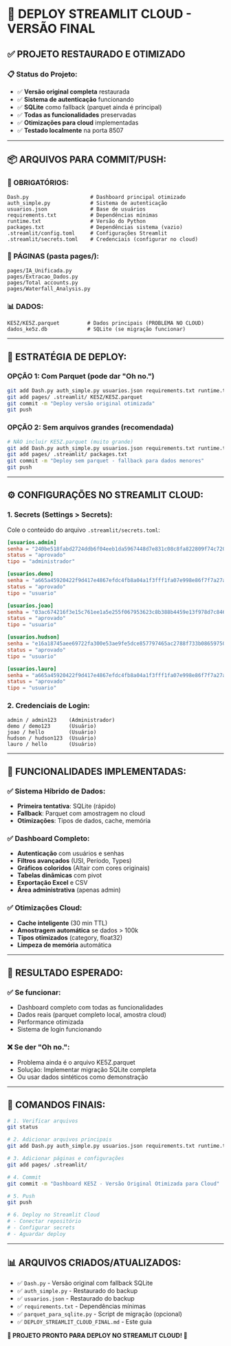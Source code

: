 # 🚀 DEPLOY STREAMLIT CLOUD - VERSÃO FINAL

## ✅ PROJETO RESTAURADO E OTIMIZADO

### 📋 **Status do Projeto:**
- ✅ **Versão original completa** restaurada
- ✅ **Sistema de autenticação** funcionando
- ✅ **SQLite** como fallback (parquet ainda é principal)
- ✅ **Todas as funcionalidades** preservadas
- ✅ **Otimizações para cloud** implementadas
- ✅ **Testado localmente** na porta 8507

---

## 📦 **ARQUIVOS PARA COMMIT/PUSH:**

### **🔴 OBRIGATÓRIOS:**
```
Dash.py                    # Dashboard principal otimizado
auth_simple.py             # Sistema de autenticação
usuarios.json              # Base de usuários
requirements.txt           # Dependências mínimas
runtime.txt                # Versão do Python
packages.txt               # Dependências sistema (vazio)
.streamlit/config.toml     # Configurações Streamlit
.streamlit/secrets.toml    # Credenciais (configurar no cloud)
```

### **📁 PÁGINAS (pasta pages/):**
```
pages/IA_Unificada.py
pages/Extracao_Dados.py
pages/Total accounts.py
pages/Waterfall_Analysis.py
```

### **📊 DADOS:**
```
KE5Z/KE5Z.parquet         # Dados principais (PROBLEMA NO CLOUD)
dados_ke5z.db             # SQLite (se migração funcionar)
```

---

## 🎯 **ESTRATÉGIA DE DEPLOY:**

### **OPÇÃO 1: Com Parquet (pode dar "Oh no.")**
```bash
git add Dash.py auth_simple.py usuarios.json requirements.txt runtime.txt
git add pages/ .streamlit/ KE5Z/KE5Z.parquet
git commit -m "Deploy versão original otimizada"
git push
```

### **OPÇÃO 2: Sem arquivos grandes (recomendada)**
```bash
# NÃO incluir KE5Z.parquet (muito grande)
git add Dash.py auth_simple.py usuarios.json requirements.txt runtime.txt
git add pages/ .streamlit/ packages.txt
git commit -m "Deploy sem parquet - fallback para dados menores"
git push
```

---

## ⚙️ **CONFIGURAÇÕES NO STREAMLIT CLOUD:**

### **1. Secrets (Settings > Secrets):**
Cole o conteúdo do arquivo `.streamlit/secrets.toml`:

```toml
[usuarios.admin]
senha = "240be518fabd2724ddb6f04eeb1da5967448d7e831c08c8fa822809f74c720a9"
status = "aprovado"
tipo = "administrador"

[usuarios.demo]
senha = "a665a45920422f9d417e4867efdc4fb8a04a1f3fff1fa07e998e86f7f7a27ae3"
status = "aprovado"
tipo = "usuario"

[usuarios.joao]
senha = "03ac674216f3e15c761ee1a5e255f067953623c8b388b4459e13f978d7c846f4"
status = "aprovado"
tipo = "usuario"

[usuarios.hudson]
senha = "e16a18745aee69722fa300e53ae9fe5dce857797465ac2788f733b08659750c7"
status = "aprovado"
tipo = "usuario"

[usuarios.lauro]
senha = "a665a45920422f9d417e4867efdc4fb8a04a1f3fff1fa07e998e86f7f7a27ae3"
status = "aprovado"
tipo = "usuario"
```

### **2. Credenciais de Login:**
```
admin / admin123    (Administrador)
demo / demo123      (Usuário)
joao / hello        (Usuário)
hudson / hudson123  (Usuário)  
lauro / hello       (Usuário)
```

---

## 🔧 **FUNCIONALIDADES IMPLEMENTADAS:**

### **✅ Sistema Híbrido de Dados:**
- **Primeira tentativa**: SQLite (rápido)
- **Fallback**: Parquet com amostragem no cloud
- **Otimizações**: Tipos de dados, cache, memória

### **✅ Dashboard Completo:**
- **Autenticação** com usuários e senhas
- **Filtros avançados** (USI, Período, Types)
- **Gráficos coloridos** (Altair com cores originais)
- **Tabelas dinâmicas** com pivot
- **Exportação Excel** e CSV
- **Área administrativa** (apenas admin)

### **✅ Otimizações Cloud:**
- **Cache inteligente** (30 min TTL)
- **Amostragem automática** se dados > 100k
- **Tipos otimizados** (category, float32)
- **Limpeza de memória** automática

---

## 🎯 **RESULTADO ESPERADO:**

### **✅ Se funcionar:**
- Dashboard completo com todas as funcionalidades
- Dados reais (parquet completo local, amostra cloud)
- Performance otimizada
- Sistema de login funcionando

### **❌ Se der "Oh no.":**
- Problema ainda é o arquivo KE5Z.parquet
- Solução: Implementar migração SQLite completa
- Ou usar dados sintéticos como demonstração

---

## 🚀 **COMANDOS FINAIS:**

```bash
# 1. Verificar arquivos
git status

# 2. Adicionar arquivos principais
git add Dash.py auth_simple.py usuarios.json requirements.txt runtime.txt packages.txt

# 3. Adicionar páginas e configurações  
git add pages/ .streamlit/

# 4. Commit
git commit -m "Dashboard KE5Z - Versão Original Otimizada para Cloud"

# 5. Push
git push

# 6. Deploy no Streamlit Cloud
# - Conectar repositório
# - Configurar secrets
# - Aguardar deploy
```

---

## 📊 **ARQUIVOS CRIADOS/ATUALIZADOS:**

- ✅ `Dash.py` - Versão original com fallback SQLite
- ✅ `auth_simple.py` - Restaurado do backup
- ✅ `usuarios.json` - Restaurado do backup  
- ✅ `requirements.txt` - Dependências mínimas
- ✅ `parquet_para_sqlite.py` - Script de migração (opcional)
- ✅ `DEPLOY_STREAMLIT_CLOUD_FINAL.md` - Este guia

**🎉 PROJETO PRONTO PARA DEPLOY NO STREAMLIT CLOUD! 🚀**
